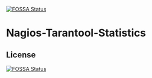 [![FOSSA Status](https://app.fossa.io/api/projects/git%2Bgithub.com%2Fzcooler%2FNagios-Tarantool-Statistics.svg?type=shield)](https://app.fossa.io/projects/git%2Bgithub.com%2Fzcooler%2FNagios-Tarantool-Statistics?ref=badge_shield)

# Nagios-Tarantool-Statistics

## License
[![FOSSA Status](https://app.fossa.io/api/projects/git%2Bgithub.com%2Fzcooler%2FNagios-Tarantool-Statistics.svg?type=large)](https://app.fossa.io/projects/git%2Bgithub.com%2Fzcooler%2FNagios-Tarantool-Statistics?ref=badge_large)